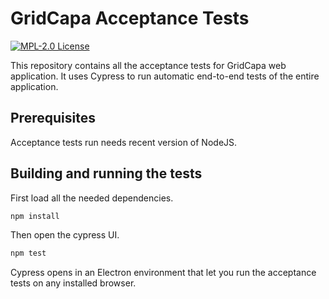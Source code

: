 # GridCapa Acceptance Tests
[![MPL-2.0 License](https://img.shields.io/badge/license-MPL_2.0-blue.svg)](https://www.mozilla.org/en-US/MPL/2.0/)

This repository contains all the acceptance tests for GridCapa web application.
It uses Cypress to run automatic end-to-end tests of the entire application.

## Prerequisites

Acceptance tests run needs recent version of NodeJS.

## Building and running the tests

First load all the needed dependencies.

```bash
npm install
```

Then open the cypress UI.

```bash
npm test
```

Cypress opens in an Electron environment that let you run the acceptance tests on
any installed browser.
